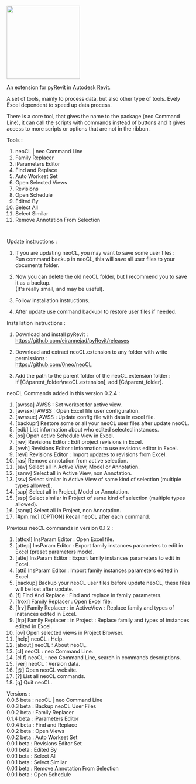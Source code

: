<a href="#"><img src="https://2.bp.blogspot.com/-G8H1IAZuA_Y/XLBNiacnGEI/AAAAAAAABYI/eobITlQtvqoCammld-rVdQulQtZZ6dW9ACPcBGAYYCw/s1600/neoCL.Revit.logo.png" width="200" title=""></a>

An extension for pyRevit in Autodesk Revit.

A set of tools, mainly to process data, but also other type of tools.
Evely Excel dependent to speed up data process.

There is a core tool, that gives the name to the package (neo Command Line), it can call the scripts with commands instead of buttons and it gives access to more scripts or options that are not in the ribbon.

Tools :
 1. neoCL | neo Command Line
 2. Family Replacer
 3. iParameters Editor
 4. Find and Replace
 5. Auto Workset Set
 6. Open Selected Views
 7. Revisions
 8. Open Schedule
 9. Edited By
 10. Select All
 11. Select Similar
 12. Remove Annotation From Selection

<a href="#"><img src="https://1.bp.blogspot.com/-bMrQ0KcU8R4/XnZKLrKOlDI/AAAAAAAABgk/cTfqu1umBAQNNU0L3ZpXTjSRYAcEGWUQQCLcBGAsYHQ/s1600/neocl.revit.ribbon.v0.2.4.png" title=""></a>

<a href="#"><img src="https://1.bp.blogspot.com/-SLCiD1_bPcc/XnZ7E7Ari5I/AAAAAAAABhI/eV5AgR5NWwYxYG-Yo457dxZeRJmqtz71ACLcBGAsYHQ/s1600/neoCL.find.png" title=""></a>


Update instructions :

1. If you are updating neoCL, you may want to save some user files :  
    Run command backup in neoCL, this will save all user files to your documents folder.

2. Now you can delete the old neoCL folder, but I recommend you to save it as a backup.  
(It's really small, and may be useful).

3. Follow installation instructions.

4. After update use command backupr to restore user files if needed.

Installation instructions :

1. Download and install pyRevit :  
https://github.com/eirannejad/pyRevit/releases

2. Download and extract neoCL.extension to any folder with write permissions :  
https://github.com/0neo/neoCL

3. Add the path to the parent folder of the neoCL.extension folder :  
If [C:\parent_folder\neoCL.extension], add [C:\parent_folder\].


neoCL Commands added in this version 0.2.4 :
1. [awssa] AWSS : Set workset for active view.
2. [awssxl] AWSS : Open Excel file user configuration.
3. [awssuc] AWSS : Update config file with data in excel file.
4. [backupr] Restore some or all your neoCL user files after update neoCL.
5. [edb] List information about who edited selected instances.
6. [os] Open active Schedule View in Excel.
7. [rev] Revisions Editor : Edit project revisions in Excel.
8. [revh] Revisions Editor : Information to use revisions editor in Excel.
9. [revi] Revisions Editor : Import updates to revisions from Excel.
10. [ras] Remove annotation from active selection.
11. [sav] Select all in Active View, Model or Annotation.
12. [samv] Select all in Active View, non Annotation.
13. [ssv] Select similar in Active View of same kind of selection (multiple types allowed).
14. [sap] Select all in Project, Model or Annotation.
15. [ssp] Select similar in Project of same kind of selection (multiple types allowed).
16. [samp] Select all in Project, non Annotation.
17. [#pm.rnc] [OPTION] Recall neoCL after each command.

Previous neoCL commands in version 0.1.2 :
1. [attoxl] InsParam Editor : Open Excel file.
2. [attep] InsParam Editor : Export family instances parameters to edit in Excel (preset parameters mode).
3. [atte] InsParam Editor : Export family instances parameters to edit in Excel.
4. [atti] InsParam Editor : Import family instances parameters edited in Excel.
5. [backup] Backup your neoCL user files before update neoCL, these files will be lost after update.
6. [f] Find And Replace : Find and replace in family parameters.
7. [froxl] Family Replacer : Open Excel file.
8. [frv] Family Replacer : in ActiveView : Replace family and types of instances edited in Excel.
9. [frp] Family Replacer : in Project : Replace family and types of instances edited in Excel.
10. [ov] Open selected views in Project Browser.
11. [help] neoCL : Help.
12. [about] neoCL : About neoCL.
13. [cl] neoCL : neo Command Line.
14. [cl.f] neoCL : neo Command Line, search in commands descriptions.
15. [ver] neoCL : Version data.
16. [@] Open neoCL website.
17. [?] List all neoCL commands.
18. [q] Quit neoCL.

Versions :  
0.0.6 beta : neoCL | neo Command Line  
0.0.3 beta : Backup neoCL User Files  
0.0.2 beta : Family Replacer  
0.1.4 beta : iParameters Editor  
0.0.4 beta : Find and Replace  
0.0.2 beta : Open Views  
0.0.2 beta : Auto Workset Set  
0.0.1 beta : Revisions Editor Set  
0.0.1 beta : Edited By  
0.0.1 beta : Select All  
0.0.1 beta : Select Similar  
0.0.1 beta : Remove Annotation From Selection  
0.0.1 beta : Open Schedule  
